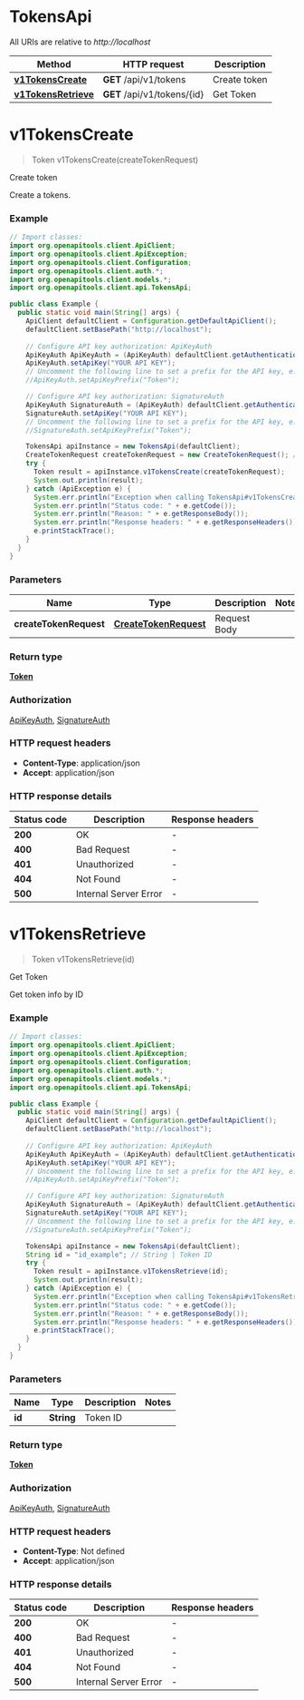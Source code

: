 # TokensApi

All URIs are relative to *http://localhost*

Method | HTTP request | Description
------------- | ------------- | -------------
[**v1TokensCreate**](TokensApi.md#v1TokensCreate) | **GET** /api/v1/tokens | Create token
[**v1TokensRetrieve**](TokensApi.md#v1TokensRetrieve) | **GET** /api/v1/tokens/{id} | Get Token


<a name="v1TokensCreate"></a>
# **v1TokensCreate**
> Token v1TokensCreate(createTokenRequest)

Create token

Create a tokens.

### Example
```java
// Import classes:
import org.openapitools.client.ApiClient;
import org.openapitools.client.ApiException;
import org.openapitools.client.Configuration;
import org.openapitools.client.auth.*;
import org.openapitools.client.models.*;
import org.openapitools.client.api.TokensApi;

public class Example {
  public static void main(String[] args) {
    ApiClient defaultClient = Configuration.getDefaultApiClient();
    defaultClient.setBasePath("http://localhost");
    
    // Configure API key authorization: ApiKeyAuth
    ApiKeyAuth ApiKeyAuth = (ApiKeyAuth) defaultClient.getAuthentication("ApiKeyAuth");
    ApiKeyAuth.setApiKey("YOUR API KEY");
    // Uncomment the following line to set a prefix for the API key, e.g. "Token" (defaults to null)
    //ApiKeyAuth.setApiKeyPrefix("Token");

    // Configure API key authorization: SignatureAuth
    ApiKeyAuth SignatureAuth = (ApiKeyAuth) defaultClient.getAuthentication("SignatureAuth");
    SignatureAuth.setApiKey("YOUR API KEY");
    // Uncomment the following line to set a prefix for the API key, e.g. "Token" (defaults to null)
    //SignatureAuth.setApiKeyPrefix("Token");

    TokensApi apiInstance = new TokensApi(defaultClient);
    CreateTokenRequest createTokenRequest = new CreateTokenRequest(); // CreateTokenRequest | Request Body
    try {
      Token result = apiInstance.v1TokensCreate(createTokenRequest);
      System.out.println(result);
    } catch (ApiException e) {
      System.err.println("Exception when calling TokensApi#v1TokensCreate");
      System.err.println("Status code: " + e.getCode());
      System.err.println("Reason: " + e.getResponseBody());
      System.err.println("Response headers: " + e.getResponseHeaders());
      e.printStackTrace();
    }
  }
}
```

### Parameters

Name | Type | Description  | Notes
------------- | ------------- | ------------- | -------------
 **createTokenRequest** | [**CreateTokenRequest**](CreateTokenRequest.md)| Request Body |

### Return type

[**Token**](Token.md)

### Authorization

[ApiKeyAuth](../README.md#ApiKeyAuth), [SignatureAuth](../README.md#SignatureAuth)

### HTTP request headers

 - **Content-Type**: application/json
 - **Accept**: application/json

### HTTP response details
| Status code | Description | Response headers |
|-------------|-------------|------------------|
**200** | OK |  -  |
**400** | Bad Request |  -  |
**401** | Unauthorized |  -  |
**404** | Not Found |  -  |
**500** | Internal Server Error |  -  |

<a name="v1TokensRetrieve"></a>
# **v1TokensRetrieve**
> Token v1TokensRetrieve(id)

Get Token

Get token info by ID

### Example
```java
// Import classes:
import org.openapitools.client.ApiClient;
import org.openapitools.client.ApiException;
import org.openapitools.client.Configuration;
import org.openapitools.client.auth.*;
import org.openapitools.client.models.*;
import org.openapitools.client.api.TokensApi;

public class Example {
  public static void main(String[] args) {
    ApiClient defaultClient = Configuration.getDefaultApiClient();
    defaultClient.setBasePath("http://localhost");
    
    // Configure API key authorization: ApiKeyAuth
    ApiKeyAuth ApiKeyAuth = (ApiKeyAuth) defaultClient.getAuthentication("ApiKeyAuth");
    ApiKeyAuth.setApiKey("YOUR API KEY");
    // Uncomment the following line to set a prefix for the API key, e.g. "Token" (defaults to null)
    //ApiKeyAuth.setApiKeyPrefix("Token");

    // Configure API key authorization: SignatureAuth
    ApiKeyAuth SignatureAuth = (ApiKeyAuth) defaultClient.getAuthentication("SignatureAuth");
    SignatureAuth.setApiKey("YOUR API KEY");
    // Uncomment the following line to set a prefix for the API key, e.g. "Token" (defaults to null)
    //SignatureAuth.setApiKeyPrefix("Token");

    TokensApi apiInstance = new TokensApi(defaultClient);
    String id = "id_example"; // String | Token ID
    try {
      Token result = apiInstance.v1TokensRetrieve(id);
      System.out.println(result);
    } catch (ApiException e) {
      System.err.println("Exception when calling TokensApi#v1TokensRetrieve");
      System.err.println("Status code: " + e.getCode());
      System.err.println("Reason: " + e.getResponseBody());
      System.err.println("Response headers: " + e.getResponseHeaders());
      e.printStackTrace();
    }
  }
}
```

### Parameters

Name | Type | Description  | Notes
------------- | ------------- | ------------- | -------------
 **id** | **String**| Token ID |

### Return type

[**Token**](Token.md)

### Authorization

[ApiKeyAuth](../README.md#ApiKeyAuth), [SignatureAuth](../README.md#SignatureAuth)

### HTTP request headers

 - **Content-Type**: Not defined
 - **Accept**: application/json

### HTTP response details
| Status code | Description | Response headers |
|-------------|-------------|------------------|
**200** | OK |  -  |
**400** | Bad Request |  -  |
**401** | Unauthorized |  -  |
**404** | Not Found |  -  |
**500** | Internal Server Error |  -  |

